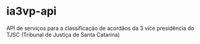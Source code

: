 # ia3vp-api
API de serviços para a classificação de acordãos da 3 vice presidência do TJSC (Tribunal de Justiça de Santa Catarina)
